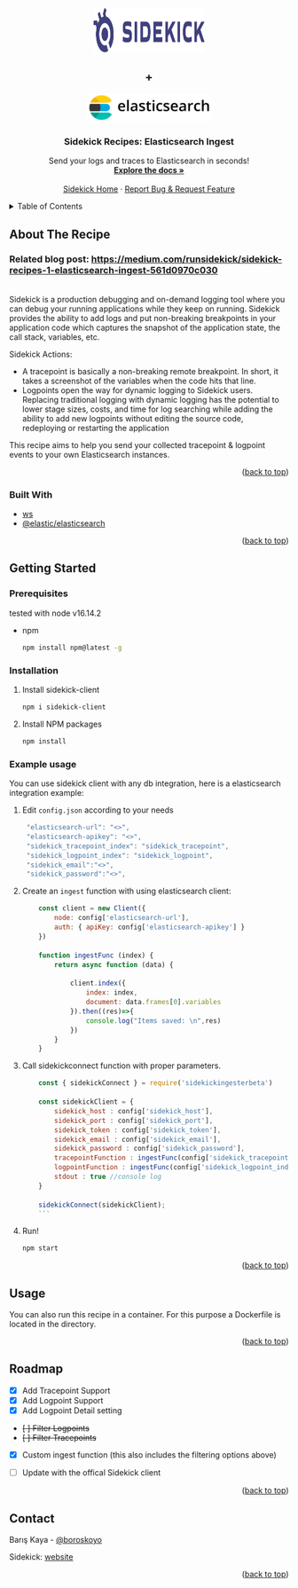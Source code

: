 <div id="top"></div>


<!-- PROJECT SHIELDS -->

<!-- PROJECT LOGO -->
<br />
<div align="center">
  <a href="https://www.runsidekick.com">
    <img src="Sidekick_Logo.svg" alt="Logo" width="200" height="80">
  </a>
  <h2 align="center">+</h2>
   <a href="https://www.runsidekick.com">
    <img src="Elasticsearch_logo.png" alt="Logo" width="227" height="50">
  </a>

  <h3 align="center">Sidekick Recipes: Elasticsearch Ingest</h3>

  <p align="center">
    Send your logs and traces to Elasticsearch in seconds!
    <br />
    <a href="https://docs.runsidekick.com/"><strong>Explore the docs »</strong></a>
    <br />
    <br />
    <a href="https://www.runsidekick.com">Sidekick Home</a>
    ·
    <a href="https://www.runsidekick.com/contact-us">Report Bug & Request Feature</a>
  </p>
</div>



<!-- TABLE OF CONTENTS -->
<details>
  <summary>Table of Contents</summary>
  <ol>
    <li>
      <a href="#about-the-recipe">About The Recipe</a>
      <ul>
        <li><a href="#built-with">Built With</a></li>
      </ul>
    </li>
    <li>
      <a href="#getting-started">Getting Started</a>
      <ul>
        <li><a href="#prerequisites">Prerequisites</a></li>
        <li><a href="#installation">Installation</a></li>
      </ul>
    </li>
    <li><a href="#usage">Usage</a></li>
    <li><a href="#roadmap">Roadmap</a></li>
    <li><a href="#contact">Contact</a></li>
  </ol>
</details>



<!-- ABOUT THE PROJECT -->
## About The Recipe


### Related blog post: https://medium.com/runsidekick/sidekick-recipes-1-elasticsearch-ingest-561d0970c030

<br>
Sidekick is a production debugging and on-demand logging tool where you can debug your running applications while they keep on running. Sidekick provides the ability to add logs and put non-breaking breakpoints in your application code which captures the snapshot of the application state, the call stack, variables, etc.

Sidekick Actions:
* A tracepoint is basically a non-breaking remote breakpoint. In short, it takes a screenshot of the variables when the code hits that line.
* Logpoints open the way for dynamic logging to Sidekick users. Replacing traditional logging with dynamic logging has the potential to lower stage sizes, costs, and time for log searching while adding the ability to add new logpoints without editing the source code, redeploying or restarting the application

This recipe aims to help you send your collected tracepoint & logpoint events to your own Elasticsearch instances.


<p align="right">(<a href="#top">back to top</a>)</p>



### Built With

* [ws](https://github.com/websockets/ws)
* [@elastic/elasticsearch](https://github.com/elastic/elasticsearch-js)

<p align="right">(<a href="#top">back to top</a>)</p>



<!-- GETTING STARTED -->
## Getting Started


### Prerequisites

tested with node v16.14.2
* npm
  ```sh
  npm install npm@latest -g
  ```

### Installation

1. Install sidekick-client
   ```sh
   npm i sidekick-client
   ```
2. Install NPM packages
   ```sh
   npm install
   ```

### Example usage
You can use sidekick client with any db integration, here is a elasticsearch integration example:

1. Edit `config.json` according to your needs
   ```js
    "elasticsearch-url": "<>",
    "elasticsearch-apikey": "<>",
    "sidekick_tracepoint_index": "sidekick_tracepoint",
    "sidekick_logpoint_index": "sidekick_logpoint",
    "sidekick_email":"<>",
    "sidekick_password":"<>",
   ```

2. Create an `ingest` function with using elasticsearch client:
    ```js
        const client = new Client({
            node: config['elasticsearch-url'],
            auth: { apiKey: config['elasticsearch-apikey'] }
        })

        function ingestFunc (index) {
            return async function (data) {
                
                client.index({
                    index: index,
                    document: data.frames[0].variables
                }).then((res)=>{
                    console.log("Items saved: \n",res)
                })
            }
        }
    ```
3. Call sidekickconnect function with proper parameters.
    
    ```js
        const { sidekickConnect } = require('sidekickingesterbeta')

        const sidekickClient = {
            sidekick_host : config['sidekick_host'], 
            sidekick_port : config['sidekick_port'], 
            sidekick_token : config['sidekick_token'], 
            sidekick_email : config['sidekick_email'], 
            sidekick_password : config['sidekick_password'], 
            tracepointFunction : ingestFunc(config['sidekick_tracepoint_index']),
            logpointFunction : ingestFunc(config['sidekick_logpoint_index']),
            stdout : true //console log
        }

        sidekickConnect(sidekickClient);
        ```


4. Run!
   ```sh
   npm start
   ```
<p align="right">(<a href="#top">back to top</a>)</p>



<!-- USAGE EXAMPLES -->
## Usage

You can also run this recipe in a container. For this purpose a Dockerfile is located in the directory.

<p align="right">(<a href="#top">back to top</a>)</p>



<!-- ROADMAP -->
## Roadmap

- [x] Add Tracepoint Support
- [x] Add Logpoint Support
- [x] Add Logpoint Detail setting
- ~~[ ] Filter Logpoints~~
- ~~[ ] Filter Tracepoints~~
- [x] Custom ingest function (this also includes the filtering options above)
- [ ] Update with the offical Sidekick client



<p align="right">(<a href="#top">back to top</a>)</p>


<!-- CONTACT -->
## Contact

Barış Kaya - [@boroskoyo](https://twitter.com/boroskoyo)

Sidekick: [website](https://www.runsidekick.com)

<p align="right">(<a href="#top">back to top</a>)</p>

